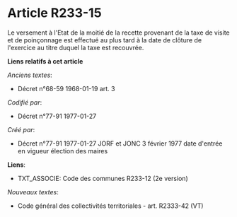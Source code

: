 # Article R233-15

Le versement à l'Etat de la moitié de la recette provenant de la taxe de visite et de poinçonnage est effectué au plus tard à
la date de clôture de l'exercice au titre duquel la taxe est recouvrée.

**Liens relatifs à cet article**

_Anciens textes_:

  - Décret n°68-59 1968-01-19 art. 3

_Codifié par_:

  - Décret n°77-91 1977-01-27

_Créé par_:

  - Décret n°77-91 1977-01-27 JORF et JONC 3 février 1977 date d'entrée en vigueur élection des maires

**Liens**:

  - TXT_ASSOCIE: Code des communes R233-12 (2e version)

_Nouveaux textes_:

  - Code général des collectivités territoriales - art. R2333-42 (VT)
